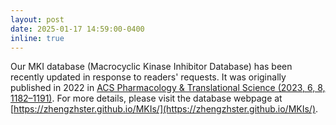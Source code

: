 ```yaml
---
layout: post
date: 2025-01-17 14:59:00-0400
inline: true
---
```


Our MKI database (Macrocyclic Kinase Inhibitor Database) has been recently updated in response to readers' requests. It was originally published in 2022 in [ACS Pharmacology & Translational Science (2023, 6, 8, 1182–1191)](https://pubs.acs.org/doi/10.1021/acsptsci.3c00078). For more details, please visit the database webpage at [https://zhengzhster.github.io/MKIs/](https://zhengzhster.github.io/MKIs/).
